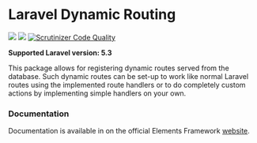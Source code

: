 # Laravel Dynamic Routing

![](https://img.shields.io/packagist/v/elementsframework/dynamic-routing.svg)
![](https://img.shields.io/packagist/dt/elementsframework/dynamic-routing.svg)
[![Scrutinizer Code Quality](https://scrutinizer-ci.com/g/ElementsFramework/DynamicRouting/badges/quality-score.png?b=master)](https://scrutinizer-ci.com/g/ElementsFramework/DynamicRouting/?branch=master)

**Supported Laravel version: 5.3**

This package allows for registering dynamic routes served from the database. Such dynamic routes can be set-up to work like normal Laravel routes using the implemented route handlers or to do completely custom actions by implementing simple handlers on your own.

### Documentation
Documentation is available in on the official Elements Framework [website](http://elements.sethera.tech/docs/master/dynamic-routing).
